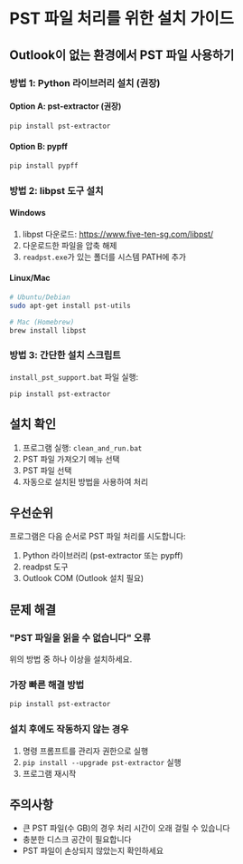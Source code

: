 # PST 파일 처리를 위한 설치 가이드

## Outlook이 없는 환경에서 PST 파일 사용하기

### 방법 1: Python 라이브러리 설치 (권장)

#### Option A: pst-extractor (권장)
```bash
pip install pst-extractor
```

#### Option B: pypff
```bash
pip install pypff
```

### 방법 2: libpst 도구 설치

#### Windows
1. libpst 다운로드: https://www.five-ten-sg.com/libpst/
2. 다운로드한 파일을 압축 해제
3. `readpst.exe`가 있는 폴더를 시스템 PATH에 추가

#### Linux/Mac
```bash
# Ubuntu/Debian
sudo apt-get install pst-utils

# Mac (Homebrew)
brew install libpst
```

### 방법 3: 간단한 설치 스크립트

`install_pst_support.bat` 파일 실행:
```batch
pip install pst-extractor
```

## 설치 확인

1. 프로그램 실행: `clean_and_run.bat`
2. PST 파일 가져오기 메뉴 선택
3. PST 파일 선택
4. 자동으로 설치된 방법을 사용하여 처리

## 우선순위

프로그램은 다음 순서로 PST 파일 처리를 시도합니다:
1. Python 라이브러리 (pst-extractor 또는 pypff)
2. readpst 도구
3. Outlook COM (Outlook 설치 필요)

## 문제 해결

### "PST 파일을 읽을 수 없습니다" 오류
위의 방법 중 하나 이상을 설치하세요.

### 가장 빠른 해결 방법
```bash
pip install pst-extractor
```

### 설치 후에도 작동하지 않는 경우
1. 명령 프롬프트를 관리자 권한으로 실행
2. `pip install --upgrade pst-extractor` 실행
3. 프로그램 재시작

## 주의사항

- 큰 PST 파일(수 GB)의 경우 처리 시간이 오래 걸릴 수 있습니다
- 충분한 디스크 공간이 필요합니다
- PST 파일이 손상되지 않았는지 확인하세요